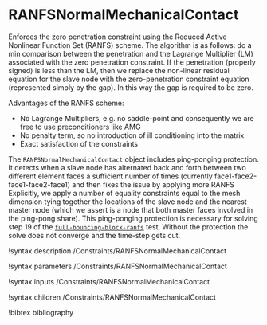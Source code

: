 # RANFSNormalMechanicalContact

Enforces the zero penetration constraint using the Reduced Active Nonlinear
Function Set (RANFS) scheme. The algorithm is as follows: do a min comparison
between the penetration and the Lagrange Multiplier (LM) associated with the
zero penetration constraint. If the penetration (properly signed) is less than
the LM, then we replace the non-linear residual equation for the slave node with
the zero-penetration constraint equation (represented simply by the gap). In
this way the gap is required to be zero.

Advantages of the RANFS scheme:

- No Lagrange Multipliers, e.g. no saddle-point and consequently we are free to use preconditioners like AMG
- No penalty term, so no introduction of ill conditioning into the matrix
- Exact satisfaction of the constraints

The `RANFSNormalMechanicalContact` object includes ping-ponging protection. It
detects when a slave node has alternated back and forth between two different
element faces a sufficient number of times (currently
face1-face2-face1-face2-face1) and then fixes the issue by applying more RANFS
Explicitly, we apply a number of equality constraints equal to the mesh
dimension tying together the locations of the slave node and the nearest master
node (which we assert is a node that both master faces involved in the ping-pong
share). This ping-ponging protection is necessary for solving step 19 of the
[`full-bouncing-block-ranfs`](bouncing-block-ranfs.i) test. Without the
protection the solve does not converge and the time-step gets cut.

!syntax description /Constraints/RANFSNormalMechanicalContact

!syntax parameters /Constraints/RANFSNormalMechanicalContact

!syntax inputs /Constraints/RANFSNormalMechanicalContact

!syntax children /Constraints/RANFSNormalMechanicalContact

!bibtex bibliography
